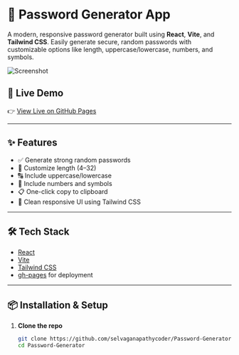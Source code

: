 # 🔐 Password Generator App

A modern, responsive password generator built using **React**, **Vite**, and **Tailwind CSS**. Easily generate secure, random passwords with customizable options like length, uppercase/lowercase, numbers, and symbols.

![Screenshot](./public/screenshot.png) <!-- Optional: Add a screenshot -->

## 🚀 Live Demo

👉 [View Live on GitHub Pages](https://selvaganapathycoder.github.io/Password-Generator/)

---

## ✨ Features

- ✅ Generate strong random passwords
- 🔢 Customize length (4–32)
- 🔠 Include uppercase/lowercase
- 🔣 Include numbers and symbols
- 📋 One-click copy to clipboard
- 🎨 Clean responsive UI using Tailwind CSS

---

## 🛠️ Tech Stack

- [React](https://reactjs.org/)
- [Vite](https://vitejs.dev/)
- [Tailwind CSS](https://tailwindcss.com/)
- [gh-pages](https://github.com/tschaub/gh-pages) for deployment

---

## 📦 Installation & Setup

1. **Clone the repo**
   ```bash
   git clone https://github.com/selvaganapathycoder/Password-Generator.git
   cd Password-Generator
